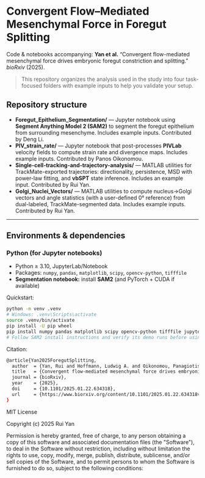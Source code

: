 # Convergent Flow–Mediated Mesenchymal Force in Foregut Splitting
Code & notebooks accompanying: **Yan et al.** “Convergent flow-mediated mesenchymal force drives embryonic foregut constriction and splitting.” *bioRxiv* (2025).

> This repository organizes the analysis used in the study into four task-focused folders with example inputs to help you validate your setup.

## Repository structure
- **Foregut_Epithelium_Segmentation/** — Jupyter notebook using **Segment Anything Model 2 (SAM2)** to segment the foregut epithelium from surrounding mesenchyme. Includes example inputs. Contributed by Deng Li.
- **PIV_strain_rate/** — Jupyter notebook that post-processes **PIVLab** velocity fields to compute strain rate and divergence maps. Includes example inputs. Contributed by Panos Oikonomou.
- **Single-cell-tracking-and-trajectory-analysis/** — MATLAB utilities for TrackMate-exported trajectories: directionality, persistence, MSD with power-law fitting, and **vbSPT** state inference. Includes an example input. Contributed by Rui Yan.
- **Golgi_Nuclei_Vectors/** — MATLAB utilities to compute nucleus→Golgi vectors and angle statistics (with a user-defined 0° reference) from dual-labeled, TrackMate-segmented data. Includes example inputs. Contributed by Rui Yan.

---

## Environments & dependencies

### Python (for Jupyter notebooks)
- Python ≥ 3.10, JupyterLab/Notebook
- Packages: `numpy`, `pandas`, `matplotlib`, `scipy`, `opencv-python`, `tifffile`
- **Segmentation notebook:** install **SAM2** (and PyTorch + CUDA if available)

Quickstart:
```bash
python -m venv .venv
# Windows: .venv\Scripts\activate
source .venv/bin/activate
pip install -U pip wheel
pip install numpy pandas matplotlib scipy opencv-python tifffile jupyter
# Follow SAM2 install instructions and verify its demo runs before using our notebook
```

Citation:
```bash
@article{Yan2025ForegutSplitting,
  author  = {Yan, Rui and Hoffmann, Ludwig A. and Oikonomou, Panagiotis and Li, Deng and Lee, ChangHee and Gill, Hasreet and Mongera, Alessandro and Nerurkar, Nandan L. and Mahadevan, L. and Tabin, Clifford J.},
  title   = {Convergent flow-mediated mesenchymal force drives embryonic foregut constriction and splitting},
  journal = {bioRxiv},
  year    = {2025},
  doi     = {10.1101/2025.01.22.634318},
  url     = {https://www.biorxiv.org/content/10.1101/2025.01.22.634318v2}
}

```

MIT License

Copyright (c) 2025 Rui Yan

Permission is hereby granted, free of charge, to any person obtaining a copy
of this software and associated documentation files (the "Software"), to deal
in the Software without restriction, including without limitation the rights
to use, copy, modify, merge, publish, distribute, sublicense, and/or sell
copies of the Software, and to permit persons to whom the Software is
furnished to do so, subject to the following conditions:

